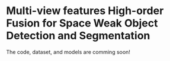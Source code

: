 # Multi-view features High-order Fusion for Space Weak Object Detection and Segmentation
The code, dataset, and models are comming soon!

